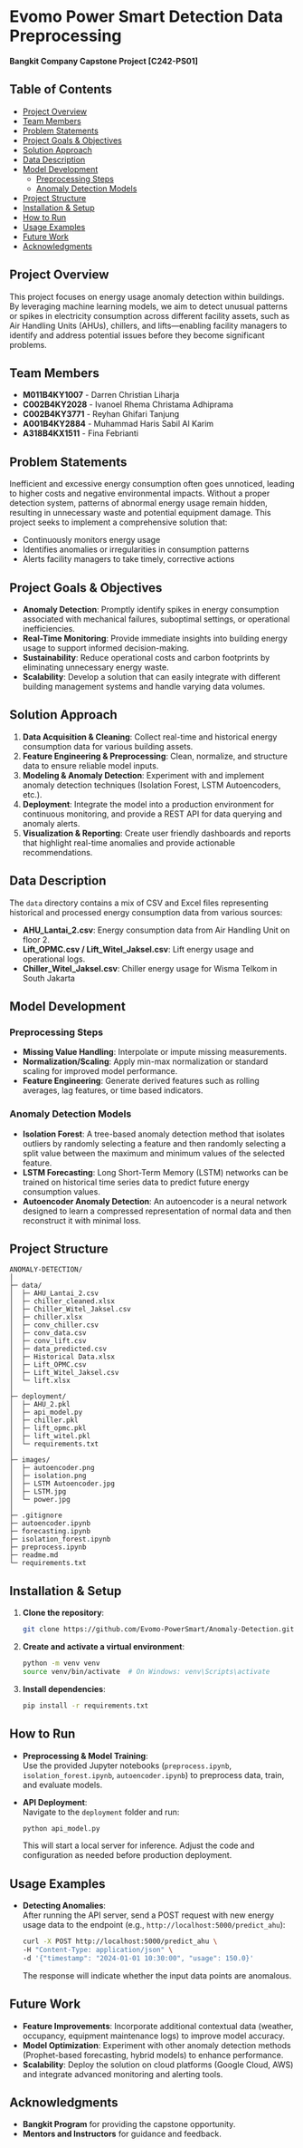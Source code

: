 # Evomo Power Smart Detection Data Preprocessing

**Bangkit Company Capstone Project [C242-PS01]**

## Table of Contents
- [Project Overview](#project-overview)
- [Team Members](#team-members)
- [Problem Statements](#problem-statements)
- [Project Goals & Objectives](#project-goals--objectives)
- [Solution Approach](#solution-approach)
- [Data Description](#data-description)
- [Model Development](#model-development)
  - [Preprocessing Steps](#preprocessing-steps)
  - [Anomaly Detection Models](#anomaly-detection-models)
- [Project Structure](#project-structure)
- [Installation & Setup](#installation--setup)
- [How to Run](#how-to-run)
- [Usage Examples](#usage-examples)
- [Future Work](#future-work)
- [Acknowledgments](#acknowledgments)

## Project Overview
This project focuses on energy usage anomaly detection within buildings. By leveraging machine learning models, we aim to detect unusual patterns or spikes in electricity consumption across different facility assets, such as Air Handling Units (AHUs), chillers, and lifts—enabling facility managers to identify and address potential issues before they become significant problems.

## Team Members
- **M011B4KY1007** - Darren Christian Liharja  
- **C002B4KY2028** - Ivanoel Rhema Christama Adhiprama  
- **C002B4KY3771** - Reyhan Ghifari Tanjung  
- **A001B4KY2884** - Muhammad Haris Sabil Al Karim  
- **A318B4KX1511** - Fina Febrianti

## Problem Statements
Inefficient and excessive energy consumption often goes unnoticed, leading to higher costs and negative environmental impacts. Without a proper detection system, patterns of abnormal energy usage remain hidden, resulting in unnecessary waste and potential equipment damage. This project seeks to implement a comprehensive solution that:
- Continuously monitors energy usage
- Identifies anomalies or irregularities in consumption patterns
- Alerts facility managers to take timely, corrective actions

## Project Goals & Objectives
- **Anomaly Detection**: Promptly identify spikes in energy consumption associated with mechanical failures, suboptimal settings, or operational inefficiencies.
- **Real-Time Monitoring**: Provide immediate insights into building energy usage to support informed decision-making.
- **Sustainability**: Reduce operational costs and carbon footprints by eliminating unnecessary energy waste.
- **Scalability**: Develop a solution that can easily integrate with different building management systems and handle varying data volumes.

## Solution Approach
1. **Data Acquisition & Cleaning**: Collect real-time and historical energy consumption data for various building assets.
2. **Feature Engineering & Preprocessing**: Clean, normalize, and structure data to ensure reliable model inputs.
3. **Modeling & Anomaly Detection**: Experiment with and implement anomaly detection techniques (Isolation Forest, LSTM Autoencoders, etc.).
4. **Deployment**: Integrate the model into a production environment for continuous monitoring, and provide a REST API for data querying and anomaly alerts.
5. **Visualization & Reporting**: Create user friendly dashboards and reports that highlight real-time anomalies and provide actionable recommendations.

## Data Description
The `data` directory contains a mix of CSV and Excel files representing historical and processed energy consumption data from various sources:
- **AHU_Lantai_2.csv**: Energy consumption data from Air Handling Unit on floor 2.
- **Lift_OPMC.csv / Lift_Witel_Jaksel.csv**: Lift energy usage and operational logs.
- **Chiller_Witel_Jaksel.csv**: Chiller energy usage for Wisma Telkom in South Jakarta

## Model Development
### Preprocessing Steps
- **Missing Value Handling**: Interpolate or impute missing measurements.
- **Normalization/Scaling**: Apply min-max normalization or standard scaling for improved model performance.
- **Feature Engineering**: Generate derived features such as rolling averages, lag features, or time based indicators.

### Anomaly Detection Models
- **Isolation Forest**: A tree-based anomaly detection method that isolates outliers by randomly selecting a feature and then randomly selecting a split value between the maximum and minimum values of the selected feature.
- **LSTM Forecasting**: Long Short-Term Memory (LSTM) networks can be trained on historical time series data to predict future energy consumption values.
- **Autoencoder Anomaly Detection**: An autoencoder is a neural network designed to learn a compressed representation of normal data and then reconstruct it with minimal loss.

## Project Structure
```
ANOMALY-DETECTION/
│
├─ data/
│  ├─ AHU_Lantai_2.csv
│  ├─ chiller_cleaned.xlsx
│  ├─ Chiller_Witel_Jaksel.csv
│  ├─ chiller.xlsx
│  ├─ conv_chiller.csv
│  ├─ conv_data.csv
│  ├─ conv_lift.csv
│  ├─ data_predicted.csv
│  ├─ Historical Data.xlsx
│  ├─ Lift_OPMC.csv
│  ├─ Lift_Witel_Jaksel.csv
│  └─ lift.xlsx
│
├─ deployment/
│  ├─ AHU_2.pkl
│  ├─ api_model.py
│  ├─ chiller.pkl
│  ├─ lift_opmc.pkl
│  ├─ lift_witel.pkl
│  └─ requirements.txt
│
├─ images/
│  ├─ autoencoder.png
│  ├─ isolation.png
│  ├─ LSTM Autoencoder.jpg
│  ├─ LSTM.jpg
│  └─ power.jpg
│
├─ .gitignore
├─ autoencoder.ipynb
├─ forecasting.ipynb
├─ isolation_forest.ipynb
├─ preprocess.ipynb
├─ readme.md
└─ requirements.txt
```

## Installation & Setup
1. **Clone the repository**:
   ```bash
   git clone https://github.com/Evomo-PowerSmart/Anomaly-Detection.git
   ```
2. **Create and activate a virtual environment**:
   ```bash
   python -m venv venv
   source venv/bin/activate  # On Windows: venv\Scripts\activate
   ```
3. **Install dependencies**:
   ```bash
   pip install -r requirements.txt
   ```

## How to Run
- **Preprocessing & Model Training**:  
  Use the provided Jupyter notebooks (`preprocess.ipynb`, `isolation_forest.ipynb`, `autoencoder.ipynb`) to preprocess data, train, and evaluate models.
  
- **API Deployment**:  
  Navigate to the `deployment` folder and run:
  ```bash
  python api_model.py
  ```
  This will start a local server for inference. Adjust the code and configuration as needed before production deployment.

## Usage Examples
- **Detecting Anomalies**:  
  After running the API server, send a POST request with new energy usage data to the endpoint (e.g., `http://localhost:5000/predict_ahu`):
  ```bash
  curl -X POST http://localhost:5000/predict_ahu \
  -H "Content-Type: application/json" \
  -d '{"timestamp": "2024-01-01 10:30:00", "usage": 150.0}'
  ```
  The response will indicate whether the input data points are anomalous.

## Future Work
- **Feature Improvements**: Incorporate additional contextual data (weather, occupancy, equipment maintenance logs) to improve model accuracy.
- **Model Optimization**: Experiment with other anomaly detection methods (Prophet-based forecasting, hybrid models) to enhance performance.
- **Scalability**: Deploy the solution on cloud platforms (Google Cloud, AWS) and integrate advanced monitoring and alerting tools.


## Acknowledgments
- **Bangkit Program** for providing the capstone opportunity.
- **Mentors and Instructors** for guidance and feedback.


